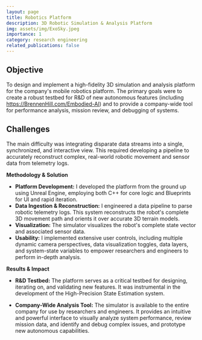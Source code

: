 ```yaml
---
layout: page
title: Robotics Platform
description: 3D Robotic Simulation & Analysis Platform
img: assets/img/ExoSky.jpeg
importance: 1
category: research engineering
related_publications: false
---
```


## Objective

To design and implement a high-fidelity 3D simulation and analysis platform for the company's mobile robotics platform. The primary goals were to create a robust testbed for R&D of new autonomous features (including https://BrennenHill.com/Embodied-AI) and to provide a company-wide tool for performance analysis, mission review, and debugging of systems.

## Challenges

The main difficulty was integrating disparate data streams into a single, synchronized, and interactive view. This required developing a pipeline to accurately reconstruct complex, real-world robotic movement and sensor data from telemetry logs.

**Methodology & Solution**

- **Platform Development:** I developed the platform from the ground up using Unreal Engine, employing both C++ for core logic and Blueprints for UI and rapid iteration.
- **Data Ingestion & Reconstruction:** I engineered a data pipeline to parse robotic telemetry logs. This system reconstructs the robot's complete 3D movement path and orients it over accurate 3D terrain models.
- **Visualization:** The simulator visualizes the robot's complete state vector and associated sensor data.
- **Usability:** I implemented extensive user controls, including multiple dynamic camera perspectives, data visualization toggles, data layers, and system-state variables to empower researchers and engineers to perform in-depth analysis.

**Results & Impact**

- **R&D Testbed:** The platform serves as a critical testbed for designing, iterating on, and validating new features. It was instrumental in the development of the High-Precision State Estimation system.

- **Company-Wide Analysis Tool:** The simulator is available to the entire company for use by researchers and engineers. It provides an intuitive and powerful interface to visually analyze system performance, review mission data, and identify and debug complex issues, and prototype new autonomous capabilities.
